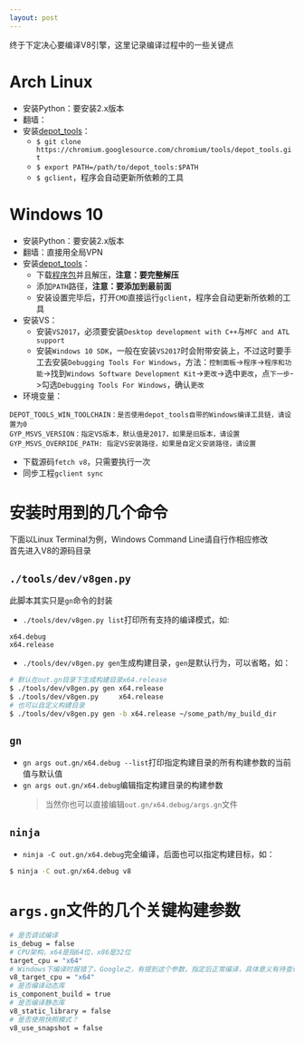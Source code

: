 ```yaml
---
layout: post
---
```

终于下定决心要编译V8引擎，这里记录编译过程中的一些关键点
# Arch Linux
* 安装Python：要安装2.x版本
* 翻墙：
* 安装[depot_tools][depot_tools_tutorial]：
    * `$ git clone https://chromium.googlesource.com/chromium/tools/depot_tools.git`
    * `$ export PATH=/path/to/depot_tools:$PATH`
    * `$ gclient`，程序会自动更新所依赖的工具
# Windows 10
* 安装Python：要安装2.x版本
* 翻墙：直接用全局VPN
* 安装[depot_tools][depot_tools_tutorial]：
    * 下载[程序包][depot_tools_bundle]并且解压，**注意：要完整解压**
    * 添加`PATH`路径，**注意：要添加到最前面**
    * 安装设置完毕后，打开`CMD`直接运行`gclient`，程序会自动更新所依赖的工具
* 安装VS：
    * 安装`VS2017`，必须要安装`Desktop development with C++`与`MFC and ATL support`
    * 安装`Windows 10 SDK`，一般在安装`VS2017`时会附带安装上，不过这时要手工去安装`Debugging Tools For Windows`，方法：`控制面板`->`程序`->`程序和功能`->找到`Windows Software Development Kit`->`更改`->选中`更改`，点`下一步`->勾选`Debugging Tools For Windows`，确认`更改`
* 环境变量：
```
DEPOT_TOOLS_WIN_TOOLCHAIN：是否使用depot_tools自带的Windows编译工具链，请设置为0
GYP_MSVS_VERSION：指定VS版本，默认值是2017，如果是旧版本，请设置
GYP_MSVS_OVERRIDE_PATH: 指定VS安装路径，如果是自定义安装路径，请设置
```
* 下载源码`fetch v8`，只需要执行一次
* 同步工程`gclient sync`

# 安装时用到的几个命令
下面以Linux Terminal为例，Windows Command Line请自行作相应修改   
首先进入V8的源码目录
## `./tools/dev/v8gen.py`
此脚本其实只是`gn`命令的封装
* `./tools/dev/v8gen.py list`打印所有支持的编译模式，如:   
```
x64.debug
x64.release
```
* `./tools/dev/v8gen.py gen`生成构建目录，`gen`是默认行为，可以省略，如：
```bash
# 默认在out.gn目录下生成构建目录x64.release
$ ./tools/dev/v8gen.py gen x64.release
$ ./tools/dev/v8gen.py     x64.release
# 也可以自定义构建目录
$ ./tools/dev/v8gen.py gen -b x64.release ~/some_path/my_build_dir
```
## `gn`
* `gn args out.gn/x64.debug --list`打印指定构建目录的所有构建参数的当前值与默认值
* `gn args out.gn/x64.debug`编辑指定构建目录的构建参数
    >当然你也可以直接编辑`out.gn/x64.debug/args.gn`文件
## `ninja`
* `ninja -C out.gn/x64.debug`完全编译，后面也可以指定构建目标，如：
```bash
$ ninja -C out.gn/x64.debug v8
```
# `args.gn`文件的几个关键构建参数
```bash
# 是否调试编译
is_debug = false
# CPU架构，x64是指64位，x86是32位
target_cpu = "x64"
# Windows下编译时报错了，Google之，有提到这个参数，指定后正常编译，具体意义有待查证
v8_target_cpu = "x64"
# 是否编译动态库
is_component_build = true
# 是否编译静态库
v8_static_library = false
# 是否使用快照模式？
v8_use_snapshot = false

```
[depot_tools_tutorial]: http://commondatastorage.googleapis.com/chrome-infra-docs/flat/depot_tools/docs/html/depot_tools_tutorial.html
[depot_tools_bundle]:https://storage.googleapis.com/chrome-infra/depot_tools.zip